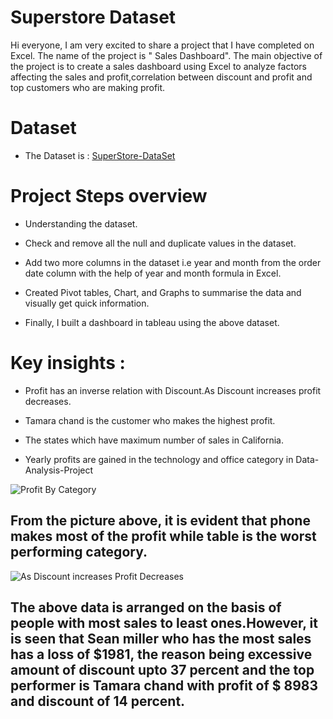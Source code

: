 # Superstore Dataset

Hi everyone,
I am very excited to share a project that I have completed on Excel. The name of the project is " Sales Dashboard". The main objective of the project is to create a sales dashboard using Excel to analyze factors affecting the sales and profit,correlation between discount and profit and top customers who are making profit.

# Dataset

- The Dataset is : [SuperStore-DataSet](https://github.com/Raj4478/Data-Analysis-Project/files/12224915/_198060205f23f90d686a40d6a99a8fc7_Full-Sales-Superstore-Dataset.xlsx)

# Project Steps overview

- Understanding the dataset.

- Check and remove all the null and duplicate values in the dataset.

- Add two more columns in the dataset i.e year and month from the order date column with the help of year and month formula in Excel.

- Created Pivot tables, Chart, and Graphs to summarise the data and visually get quick information.

- Finally, I built a dashboard in tableau using the above dataset.


# Key insights :  

- Profit has an inverse relation with Discount.As Discount increases profit decreases.

- Tamara chand is the customer who makes the highest profit.

- The states which have maximum number  of sales in California.

- Yearly profits are gained in the technology and office category in Data-Analysis-Project

 ![Profit By Category](https://github.com/Raj4478/Data-Analysis-Project/assets/132039556/beb61cfa-05db-43a5-9b7b-26b951ec2f83)


## From the picture above, it is evident that phone makes most of the profit while table is the worst performing category.


![As Discount increases Profit Decreases](https://github.com/Raj4478/Data-Analysis-Project/assets/132039556/5736d4d8-05ae-4e06-a8bf-97e655db6433)

## The above data is arranged on the basis of people with most sales to least ones.However, it is seen that Sean miller who has the most sales has a loss of $1981, the reason being excessive amount of discount upto 37 percent and the top performer is Tamara chand with profit of $ 8983 and discount of 14 percent.





